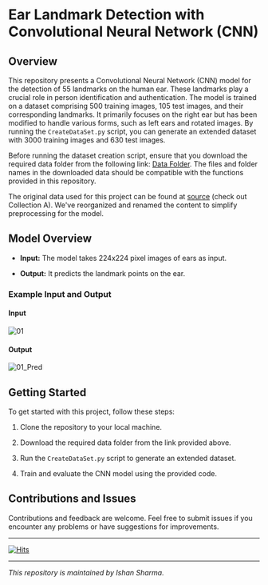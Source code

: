 # Ear Landmark Detection with Convolutional Neural Network (CNN)

## Overview

This repository presents a Convolutional Neural Network (CNN) model for the detection of 55 landmarks on the human ear. These landmarks play a crucial role in person identification and authentication. The model is trained on a dataset comprising 500 training images, 105 test images, and their corresponding landmarks. It primarily focuses on the right ear but has been modified to handle various forms, such as left ears and rotated images. By running the `CreateDataSet.py` script, you can generate an extended dataset with 3000 training images and 630 test images.

Before running the dataset creation script, ensure that you download the required data folder from the following link: [Data Folder](https://www.dropbox.com/sh/c8hizptl60lfogh/AADQN-kkuzkiP3ZcREQRxERsa?dl=0). The files and folder names in the downloaded data should be compatible with the functions provided in this repository.

The original data used for this project can be found at [source](https://ibug.doc.ic.ac.uk/resources/ibug-ears/) (check out Collection A). We've reorganized and renamed the content to simplify preprocessing for the model.

## Model Overview

- **Input:** The model takes 224x224 pixel images of ears as input.

- **Output:** It predicts the landmark points on the ear.


### Example Input and Output

#### Input
![01](https://github.com/user-attachments/assets/a02e8a36-3bfa-47c7-8363-50f2d4777677)

#### Output
![01_Pred](https://github.com/user-attachments/assets/7e04d99a-0834-444b-af45-18942ea20a1b)

## Getting Started

To get started with this project, follow these steps:

1. Clone the repository to your local machine.

2. Download the required data folder from the link provided above.

3. Run the `CreateDataSet.py` script to generate an extended dataset.

4. Train and evaluate the CNN model using the provided code.

## Contributions and Issues

Contributions and feedback are welcome. Feel free to submit issues if you encounter any problems or have suggestions for improvements.

---

[![Hits](https://hits.seeyoufarm.com/api/count/incr/badge.svg?url=https%3A%2F%2Fgithub.com%2Fkbulutozler%2Fear-landmark-detection-with-CNN&count_bg=%2379C83D&title_bg=%23555555&icon=&icon_color=%23E7E7E7&title=hits&edge_flat=false)](https://hits.seeyoufarm.com)

---

*This repository is maintained by Ishan Sharma.*
